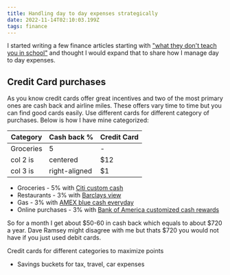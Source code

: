 ```yaml
---
title: Handling day to day expenses strategically
date: 2022-11-14T02:10:03.199Z
tags: finance
---
```

I started writing a few finance articles starting with ["what they don't teach you in school"](what-they-dont-teach-you-in-school/) and thought I would expand that to share how I manage day to day expenses.

## Credit Card purchases

As you know credit cards offer great incentives and two of the most primary ones are cash back and airline miles. These offers vary time to time but you can find good cards easily. Use different cards for different category of purchases. Below is how I have mine categorized:

| Category  | Cash back %   | Credit Card |
| --------- | ------------- | ----------- |
| Groceries | 5             | \-          |
| col 2 is  | centered      | $12         |
| col 3 is  | right-aligned | $1          |

- Groceries - 5% with [Citi custom cash](https://www.citi.com/credit-cards/citi-custom-cash-credit-card?category=view-all-credit-cards&intc=megamenu~creditcards~vac&afc=1C2)
- Restaurants - 3% with [Barclays view](https://cards.barclaycardus.com/banking/cards/barclaysview/)
- Gas - 3% with [AMEX blue cash everyday](https://www.americanexpress.com/us/credit-cards/card/blue-cash-everyday/)
- Online purchases - 3% with [Bank of America customized cash rewards](https://www.bankofamerica.com/credit-cards/cash-back-credit-cards/)

So for a month I get about $50-60 in cash back which equals to about $720 a year.
Dave Ramsey might disagree with me but thats $720 you would not have if you just used debit cards.

Credit cards for different categories to maximize points

- Savings buckets for tax, travel, car expenses